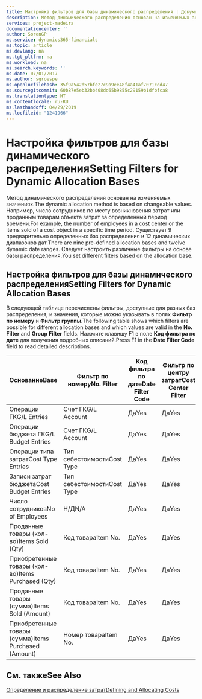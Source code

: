 ```yaml
---
title: Настройка фильтров для базы динамического распределения | Документы Майкрософт
description: Метод динамического распределения основан на изменяемых значениях. Например, число сотрудников по месту возникновения затрат или проданным товарам объекта затрат за определенный период времени. Существует 9 предварительно определенных баз распределения и 12 динамических диапазонов дат. Следует настроить различные фильтры на основе базы распределения.
services: project-madeira
documentationcenter: ''
author: SorenGP
ms.service: dynamics365-financials
ms.topic: article
ms.devlang: na
ms.tgt_pltfrm: na
ms.workload: na
ms.search.keywords: ''
ms.date: 07/01/2017
ms.author: sgroespe
ms.openlocfilehash: 35f9a542d57bfe27c9a9ee48f4a41af7071cdd47
ms.sourcegitcommit: 60b87e5eb32bb408dd65b9855c29159b1dfbfca8
ms.translationtype: HT
ms.contentlocale: ru-RU
ms.lasthandoff: 04/29/2019
ms.locfileid: "1241966"
---
```

# <a name="setting-filters-for-dynamic-allocation-bases"></a><span data-ttu-id="2a923-106">Настройка фильтров для базы динамического распределения</span><span class="sxs-lookup"><span data-stu-id="2a923-106">Setting Filters for Dynamic Allocation Bases</span></span>
<span data-ttu-id="2a923-107">Метод динамического распределения основан на изменяемых значениях.</span><span class="sxs-lookup"><span data-stu-id="2a923-107">The dynamic allocation method is based on changeable values.</span></span> <span data-ttu-id="2a923-108">Например, число сотрудников по месту возникновения затрат или проданным товарам объекта затрат за определенный период времени.</span><span class="sxs-lookup"><span data-stu-id="2a923-108">For example, the number of employees in a cost center or the items sold of a cost object in a specific time period.</span></span> <span data-ttu-id="2a923-109">Существует 9 предварительно определенных баз распределения и 12 динамических диапазонов дат.</span><span class="sxs-lookup"><span data-stu-id="2a923-109">There are nine pre-defined allocation bases and twelve dynamic date ranges.</span></span> <span data-ttu-id="2a923-110">Следует настроить различные фильтры на основе базы распределения.</span><span class="sxs-lookup"><span data-stu-id="2a923-110">You set different filters based on the allocation base.</span></span>  

## <a name="setting-filters-for-dynamic-allocation-bases"></a><span data-ttu-id="2a923-111">Настройка фильтров для базы динамического распределения</span><span class="sxs-lookup"><span data-stu-id="2a923-111">Setting Filters for Dynamic Allocation Bases</span></span>  
 <span data-ttu-id="2a923-112">В следующей таблице перечислены фильтры, доступные для разных баз распределения, и значения, которые можно указывать в полях **Фильтр по номеру** и **Фильтр группы**.</span><span class="sxs-lookup"><span data-stu-id="2a923-112">The following table shows which filters are possible for different allocation bases and which values are valid in the **No. Filter** and **Group Filter** fields.</span></span> <span data-ttu-id="2a923-113">Нажмите клавишу F1 в поле **Код фильтра по дате** для получения подробных описаний.</span><span class="sxs-lookup"><span data-stu-id="2a923-113">Press F1 in the **Date Filter Code** field to read detailed descriptions.</span></span>  

|<span data-ttu-id="2a923-114">**Основание**</span><span class="sxs-lookup"><span data-stu-id="2a923-114">**Base**</span></span>|<span data-ttu-id="2a923-115">**Фильтр по номеру**</span><span class="sxs-lookup"><span data-stu-id="2a923-115">**No. Filter**</span></span>|<span data-ttu-id="2a923-116">**Код фильтра по дате**</span><span class="sxs-lookup"><span data-stu-id="2a923-116">**Date Filter Code**</span></span>|<span data-ttu-id="2a923-117">**Фильтр по центру затрат**</span><span class="sxs-lookup"><span data-stu-id="2a923-117">**Cost Center Filter**</span></span>|<span data-ttu-id="2a923-118">**Фильтр по объекту затрат**</span><span class="sxs-lookup"><span data-stu-id="2a923-118">**Cost Object Filter**</span></span>|<span data-ttu-id="2a923-119">**Фильтр группы**</span><span class="sxs-lookup"><span data-stu-id="2a923-119">**Group Filter**</span></span>|  
|--------------|----------------------------------------|----------------------------------------------|------------------------------------------------|------------------------------------------------|------------------------------------------|  
|<span data-ttu-id="2a923-120">Операции ГК</span><span class="sxs-lookup"><span data-stu-id="2a923-120">G/L Entries</span></span>|<span data-ttu-id="2a923-121">Счет ГК</span><span class="sxs-lookup"><span data-stu-id="2a923-121">G/L Account</span></span>|<span data-ttu-id="2a923-122">Да</span><span class="sxs-lookup"><span data-stu-id="2a923-122">Yes</span></span>|<span data-ttu-id="2a923-123">Да</span><span class="sxs-lookup"><span data-stu-id="2a923-123">Yes</span></span>|<span data-ttu-id="2a923-124">Да</span><span class="sxs-lookup"><span data-stu-id="2a923-124">Yes</span></span>|<span data-ttu-id="2a923-125">Н/Д</span><span class="sxs-lookup"><span data-stu-id="2a923-125">N/A</span></span>|  
|<span data-ttu-id="2a923-126">Операции бюджета ГК</span><span class="sxs-lookup"><span data-stu-id="2a923-126">G/L Budget Entries</span></span>|<span data-ttu-id="2a923-127">Счет ГК</span><span class="sxs-lookup"><span data-stu-id="2a923-127">G/L Account</span></span>|<span data-ttu-id="2a923-128">Да</span><span class="sxs-lookup"><span data-stu-id="2a923-128">Yes</span></span>|<span data-ttu-id="2a923-129">Да</span><span class="sxs-lookup"><span data-stu-id="2a923-129">Yes</span></span>|<span data-ttu-id="2a923-130">Да</span><span class="sxs-lookup"><span data-stu-id="2a923-130">Yes</span></span>|<span data-ttu-id="2a923-131">Название бюджета ГК</span><span class="sxs-lookup"><span data-stu-id="2a923-131">G/L Budget Name</span></span>|  
|<span data-ttu-id="2a923-132">Операции типа затрат</span><span class="sxs-lookup"><span data-stu-id="2a923-132">Cost Type Entries</span></span>|<span data-ttu-id="2a923-133">Тип себестоимости</span><span class="sxs-lookup"><span data-stu-id="2a923-133">Cost Type</span></span>|<span data-ttu-id="2a923-134">Да</span><span class="sxs-lookup"><span data-stu-id="2a923-134">Yes</span></span>|<span data-ttu-id="2a923-135">Да</span><span class="sxs-lookup"><span data-stu-id="2a923-135">Yes</span></span>|<span data-ttu-id="2a923-136">Да</span><span class="sxs-lookup"><span data-stu-id="2a923-136">Yes</span></span>|<span data-ttu-id="2a923-137">Н/Д</span><span class="sxs-lookup"><span data-stu-id="2a923-137">N/A</span></span>|  
|<span data-ttu-id="2a923-138">Записи затрат бюджета</span><span class="sxs-lookup"><span data-stu-id="2a923-138">Cost Budget Entries</span></span>|<span data-ttu-id="2a923-139">Тип себестоимости</span><span class="sxs-lookup"><span data-stu-id="2a923-139">Cost Type</span></span>|<span data-ttu-id="2a923-140">Да</span><span class="sxs-lookup"><span data-stu-id="2a923-140">Yes</span></span>|<span data-ttu-id="2a923-141">Да</span><span class="sxs-lookup"><span data-stu-id="2a923-141">Yes</span></span>|<span data-ttu-id="2a923-142">Да</span><span class="sxs-lookup"><span data-stu-id="2a923-142">Yes</span></span>|<span data-ttu-id="2a923-143">Название бюджета</span><span class="sxs-lookup"><span data-stu-id="2a923-143">Budget Name</span></span>|  
|<span data-ttu-id="2a923-144">Число сотрудников</span><span class="sxs-lookup"><span data-stu-id="2a923-144">No of Employees</span></span>|<span data-ttu-id="2a923-145">Н/Д</span><span class="sxs-lookup"><span data-stu-id="2a923-145">N/A</span></span>|<span data-ttu-id="2a923-146">Да</span><span class="sxs-lookup"><span data-stu-id="2a923-146">Yes</span></span>|<span data-ttu-id="2a923-147">Да</span><span class="sxs-lookup"><span data-stu-id="2a923-147">Yes</span></span>|<span data-ttu-id="2a923-148">Да</span><span class="sxs-lookup"><span data-stu-id="2a923-148">Yes</span></span>|<span data-ttu-id="2a923-149">Н/Д</span><span class="sxs-lookup"><span data-stu-id="2a923-149">N/A</span></span>|  
|<span data-ttu-id="2a923-150">Проданные товары (кол-во)</span><span class="sxs-lookup"><span data-stu-id="2a923-150">Items Sold (Qty)</span></span>|<span data-ttu-id="2a923-151">Код товара</span><span class="sxs-lookup"><span data-stu-id="2a923-151">Item No.</span></span>|<span data-ttu-id="2a923-152">Да</span><span class="sxs-lookup"><span data-stu-id="2a923-152">Yes</span></span>|<span data-ttu-id="2a923-153">Да</span><span class="sxs-lookup"><span data-stu-id="2a923-153">Yes</span></span>|<span data-ttu-id="2a923-154">Да</span><span class="sxs-lookup"><span data-stu-id="2a923-154">Yes</span></span>|<span data-ttu-id="2a923-155">Учетная группа товаров</span><span class="sxs-lookup"><span data-stu-id="2a923-155">Inventory Posting Group</span></span>|  
|<span data-ttu-id="2a923-156">Приобретенные товары (кол-во)</span><span class="sxs-lookup"><span data-stu-id="2a923-156">Items Purchased (Qty)</span></span>|<span data-ttu-id="2a923-157">Код товара</span><span class="sxs-lookup"><span data-stu-id="2a923-157">Item No.</span></span>|<span data-ttu-id="2a923-158">Да</span><span class="sxs-lookup"><span data-stu-id="2a923-158">Yes</span></span>|<span data-ttu-id="2a923-159">Да</span><span class="sxs-lookup"><span data-stu-id="2a923-159">Yes</span></span>|<span data-ttu-id="2a923-160">Да</span><span class="sxs-lookup"><span data-stu-id="2a923-160">Yes</span></span>|<span data-ttu-id="2a923-161">Учетная группа товаров</span><span class="sxs-lookup"><span data-stu-id="2a923-161">Inventory Posting Group</span></span>|  
|<span data-ttu-id="2a923-162">Проданные товары (сумма)</span><span class="sxs-lookup"><span data-stu-id="2a923-162">Items Sold (Amount)</span></span>|<span data-ttu-id="2a923-163">Код товара</span><span class="sxs-lookup"><span data-stu-id="2a923-163">Item No.</span></span>|<span data-ttu-id="2a923-164">Да</span><span class="sxs-lookup"><span data-stu-id="2a923-164">Yes</span></span>|<span data-ttu-id="2a923-165">Да</span><span class="sxs-lookup"><span data-stu-id="2a923-165">Yes</span></span>|<span data-ttu-id="2a923-166">Да</span><span class="sxs-lookup"><span data-stu-id="2a923-166">Yes</span></span>|<span data-ttu-id="2a923-167">Учетная группа товаров</span><span class="sxs-lookup"><span data-stu-id="2a923-167">Inventory Posting Group</span></span>|  
|<span data-ttu-id="2a923-168">Приобретенные товары (сумма)</span><span class="sxs-lookup"><span data-stu-id="2a923-168">Items Purchased (Amount)</span></span>|<span data-ttu-id="2a923-169">Номер товара</span><span class="sxs-lookup"><span data-stu-id="2a923-169">Item No.</span></span>|<span data-ttu-id="2a923-170">Да</span><span class="sxs-lookup"><span data-stu-id="2a923-170">Yes</span></span>|<span data-ttu-id="2a923-171">Да</span><span class="sxs-lookup"><span data-stu-id="2a923-171">Yes</span></span>|<span data-ttu-id="2a923-172">Да</span><span class="sxs-lookup"><span data-stu-id="2a923-172">Yes</span></span>|<span data-ttu-id="2a923-173">Учетная группа товаров</span><span class="sxs-lookup"><span data-stu-id="2a923-173">Inventory Posting Group</span></span>|  

## <a name="see-also"></a><span data-ttu-id="2a923-174">См. также</span><span class="sxs-lookup"><span data-stu-id="2a923-174">See Also</span></span>  
[<span data-ttu-id="2a923-175">Определение и распределение затрат</span><span class="sxs-lookup"><span data-stu-id="2a923-175">Defining and Allocating Costs</span></span>](finance-define-and-allocate-costs.md)
